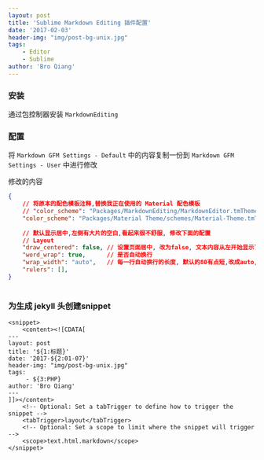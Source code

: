 ```yaml
---
layout: post
title: 'Sublime Markdown Editing 插件配置'
date: '2017-02-03'
header-img: "img/post-bg-unix.jpg"
tags:
    - Editor
    - Sublime
author: 'Bro Qiang'
---
```


### 安装

通过包控制器安装 `MarkdownEditing`

### 配置

将 `Markdown GFM Settings - Default` 中的内容复制一份到 `Markdown GFM Settings - User` 中进行修改

修改的内容

```json
{
    // 将原本的配色模板注释,替换我正在使用的 Material 配色模板
    // "color_scheme": "Packages/MarkdownEditing/MarkdownEditor.tmTheme",
    "color_scheme": "Packages/Material Theme/schemes/Material-Theme.tmTheme",
    
    // 默认显示居中,左侧有大片的空白,看起来很不舒服, 修改下面的配置
    // Layout
    "draw_centered": false, // 设置页面居中, 改为false, 文本内容从左开始显示了
    "word_wrap": true,      // 是否自动换行
    "wrap_width": "auto",   // 每一行自动换行的长度, 默认的80有点短,改成auto, 可以根据屏幕自适应
    "rulers": [],
}
    
```

### 为生成 jekyll 头创建snippet

```
<snippet>
    <content><![CDATA[
---
layout: post
title: '${1:标题}'
date: '2017-${2:01-07}'
header-img: "img/post-bg-unix.jpg"
tags:
     - ${3:PHP}
author: 'Bro Qiang'
---
]]></content>
    <!-- Optional: Set a tabTrigger to define how to trigger the snippet -->
    <tabTrigger>layout</tabTrigger>
    <!-- Optional: Set a scope to limit where the snippet will trigger -->
    <scope>text.html.markdown</scope>
</snippet>
```